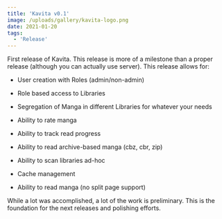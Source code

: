 ```yaml
---
title: 'Kavita v0.1'
image: /uploads/gallery/kavita-logo.png
date: 2021-01-20
tags:
  - 'Release'
---
```


First release of Kavita. This release is more of a milestone than a proper release (although you can actually use server). This release allows for:

* User creation with Roles (admin/non-admin)

* Role based access to Libraries

* Segregation of Manga in different Libraries for whatever your needs

* Ability to rate manga

* Ability to track read progress

* Ability to read archive-based manga (cbz, cbr, zip)

* Ability to scan libraries ad-hoc

* Cache management

* Ability to read manga (no split page support)



While a lot was accomplished, a lot of the work is preliminary. This is the foundation for the next releases and polishing efforts. 

